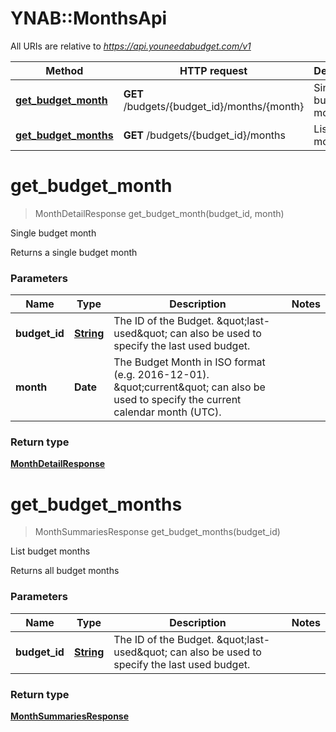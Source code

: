 # YNAB::MonthsApi

All URIs are relative to *https://api.youneedabudget.com/v1*

Method | HTTP request | Description
------------- | ------------- | -------------
[**get_budget_month**](MonthsApi.md#get_budget_month) | **GET** /budgets/{budget_id}/months/{month} | Single budget month
[**get_budget_months**](MonthsApi.md#get_budget_months) | **GET** /budgets/{budget_id}/months | List budget months


# **get_budget_month**
> MonthDetailResponse get_budget_month(budget_id, month)

Single budget month

Returns a single budget month

### Parameters

Name | Type | Description  | Notes
------------- | ------------- | ------------- | -------------
 **budget_id** | [**String**](.md)| The ID of the Budget.  \&quot;last-used\&quot; can also be used to specify the last used budget. | 
 **month** | **Date**| The Budget Month in ISO format (e.g. 2016-12-01).    \&quot;current\&quot; can also be used to specify the current calendar month (UTC). | 

### Return type

[**MonthDetailResponse**](MonthDetailResponse.md)

# **get_budget_months**
> MonthSummariesResponse get_budget_months(budget_id)

List budget months

Returns all budget months

### Parameters

Name | Type | Description  | Notes
------------- | ------------- | ------------- | -------------
 **budget_id** | [**String**](.md)| The ID of the Budget.  \&quot;last-used\&quot; can also be used to specify the last used budget. | 

### Return type

[**MonthSummariesResponse**](MonthSummariesResponse.md)


